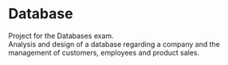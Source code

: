 # Database
Project for the Databases exam.  
Analysis and design of a database regarding a company and the management of customers, employees and product sales.
